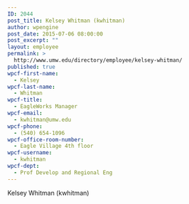 ```yaml
---
ID: 2044
post_title: Kelsey Whitman (kwhitman)
author: wpengine
post_date: 2015-07-06 08:00:00
post_excerpt: ""
layout: employee
permalink: >
  http://www.umw.edu/directory/employee/kelsey-whitman/
published: true
wpcf-first-name:
  - Kelsey
wpcf-last-name:
  - Whitman
wpcf-title:
  - EagleWorks Manager
wpcf-email:
  - kwhitman@umw.edu
wpcf-phone:
  - (540) 654-1096
wpcf-office-room-number:
  - Eagle Village 4th floor
wpcf-username:
  - kwhitman
wpcf-dept:
  - Prof Develop and Regional Eng
---
```

Kelsey Whitman (kwhitman)